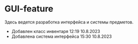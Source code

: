 # GUI-feature
Здесь ведется разработка интерфейса и системы предметов.

* Добавлен класс инвентаря 12:19 10.8.2023
* Добавлена система интерфейса 15:30 10.8.2023